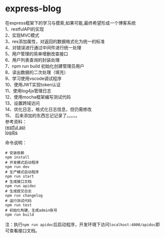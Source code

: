 # express-blog
在express框架下的学习与摸索,如果可能,最终希望形成一个博客系统<br>
1、restfulAPI的实现<br>
2、实现MVC模式<br>
3、res添加属性，对返回的数据格式化为统一的标准<br>
4、对错误进行通过中间件进行统一处理<br>
5、用户管理的简单增删改查接口<br>
6、用户列表查询的封装处理<br>
7、npm run build 初始化创建管理员用户<br>
8、读出数据的二次处理（填充）<br>
9、学习使用vscode调试程序<br>
10、使用JWT实现token认证<br>
11、使用log4js管理日志<br>
12、使用mocha框架编写测试代码<br>
13、设置跨域访问<br>
14、优化日志，格式化日志信息，但仍需修改<br>
15、 后来添加的东西忘记记录了。。。。。<br>
参考资料：<br>
[restful api](https://www.codementor.io/olatundegaruba/nodejs-restful-apis-in-10-minutes-q0sgsfhbd)<br>
[log4js](https://juejin.im/post/5b7d0e20f265da43231f00d4)

命令说明：
``` shell
# 安装依赖
npm install
# 开发模式启动程序
npm run dev
# 生产模式启动程序
npm run start
# 生成接口文档
npm run apidoc
# 生成提交日志
npm run changelog
# 运行测试代码
npm run test
# 初始化构建，生成admin账号
npm run build
```
注：执行`npm run apidoc`后启动程序，开发环境下访问`localhost:4000/apidoc`即可查看接口文档。

